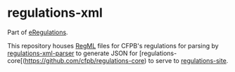 # regulations-xml

Part of [eRegulations](http://eregs.github.io/eRegulations/).

This repository houses [RegML](https://github.com/cfpb/regulations-schema) 
files for CFPB's regulations for parsing by 
[regulations-xml-parser](https://github.com/cfpb/regulations-xml-parser)
to generate JSON for 
[regulations-core[(https://github.com/cfpb/regulations-core)
to serve to [regulations-site](https://github.com/cfpb/regulations-site).

